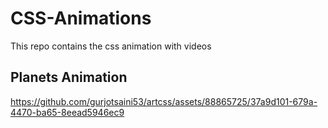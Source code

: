# CSS-Animations
This repo contains the css animation with videos

## Planets Animation



https://github.com/gurjotsaini53/artcss/assets/88865725/37a9d101-679a-4470-ba65-8eead5946ec9


